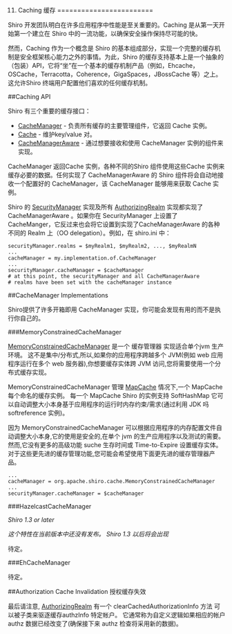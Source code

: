 11. Caching 缓存
========================

Shiro 开发团队明白在许多应用程序中性能是至关重要的。Caching 是从第一天开始第一个建立在 Shiro 中的一流功能，以确保安全操作保持尽可能的快。

然而，Caching 作为一个概念是 Shiro 的基本组成部分，实现一个完整的缓存机制是安全框架核心能力之外的事情。为此，Shiro 的缓存支持基本上是一个抽象的（包装）API，它将“坐”在一个基本的缓存机制产品（例如，Ehcache，OSCache，Terracotta，Coherence，GigaSpaces，JBossCache 等）之上。这允许Shiro 终端用户配置他们喜欢的任何缓存机制。

##Caching API

Shiro 有三个重要的缓存接口：

* [CacheManager](http://shiro.apache.org/static/current/apidocs/org/apache/shiro/cache/CacheManager.html) - 负责所有缓存的主要管理组件，它返回 Cache 实例。
* [Cache](http://shiro.apache.org/static/current/apidocs/org/apache/shiro/cache/Cache.html) - 维护key/value 对。
* [CacheManagerAware](http://shiro.apache.org/static/current/apidocs/org/apache/shiro/cache/CacheManagerAware.html) - 通过想要接收和使用 CacheManager 实例的组件来实现。

CacheManager 返回Cache 实例，各种不同的Shiro 组件使用这些Cache 实例来缓存必要的数据。任何实现了 CacheManagerAware 的 Shiro 组件将会自动地接收一个配置好的 CacheManager，该 CacheManager 能够用来获取 Cache 实例。

Shiro 的 [SecurityManager](http://shiro.apache.org/securitymanager.html) 实现及所有 [AuthorizingRealm](http://shiro.apache.org/static/current/apidocs/org/apache/shiro/realm/AuthenticatingRealm.html) 实现都实现了 CacheManagerAware 。如果你在 SecurityManager
上设置了 CacheManger，它反过来也会将它设置到实现了CacheManagerAware 的各种不同的 Realm 上（OO delegation）。例如，在 shiro.ini 中：
	
	securityManager.realms = $myRealm1, $myRealm2, ..., $myRealmN
	...
	cacheManager = my.implementation.of.CacheManager
	...
	securityManager.cacheManager = $cacheManager
	# at this point, the securityManager and all CacheManagerAware
	# realms have been set with the cacheManager instance

##CacheManager Implementations

Shiro提供了许多开箱即用 CacheManager 实现，你可能会发现有用的而不是执行你自己的。

###MemoryConstrainedCacheManager

[MemoryConstrainedCacheManager](http://shiro.apache.org/static/current/apidocs/org/apache/shiro/cache/MemoryConstrainedCacheManager.html) 是一个 缓存管理器 实现适合单个jvm 生产环境。 这不是集中/分布式,所以,如果你的应用程序跨越多个 JVM(例如 web 应用程序运行在多个 web 服务器),你想要缓存实体跨 JVM 访问,您将需要使用一个分布式缓存实现。

MemoryConstrainedCacheManager 管理 [MapCache](http://shiro.apache.org/static/current/apidocs/org/apache/shiro/cache/MapCache.html) 情况下,一个 MapCache 每个命名的缓存实例。 每一个 MapCache Shiro 的实例支持 SoftHashMap 它可以自动调整大小本身基于应用程序的运行时内存约束/需求(通过利用 JDK 吗 softreference 实例)。

因为 MemoryConstrainedCacheManager 可以根据应用程序的内存配置文件自动调整大小本身,它的使用是安全的,在单个 jvm 的生产应用程序以及测试的需要。 然而,它没有更多的高级功能 suche 生存时间或 Time-to-Expire 设置缓存实体。 对于这些更先进的缓存管理功能,您可能会希望使用下面更先进的缓存管理器产品。

	...
	cacheManager = org.apache.shiro.cache.MemoryConstrainedCacheManager
	...
	securityManager.cacheManager = $cacheManager

###HazelcastCacheManager

*Shiro 1.3 or later*

*这个特性在当前版本中还没有发布。 Shiro 1.3 以后将会出现*

待定。

###EhCacheManager

待定。

##Authorization Cache Invalidation 授权缓存失效

最后请注意, [AuthorizingRealm](http://shiro.apache.org/static/current/apidocs/org/apache/shiro/realm/AuthorizingRealm.html) 有一个 clearCachedAuthorizationInfo 方法 可以被子类来驱逐缓存authzInfo 特定帐户。 它通常称为自定义逻辑如果相应的帐户 authz 数据已经改变了(确保接下来 authz 检查将采用新的数据)。


